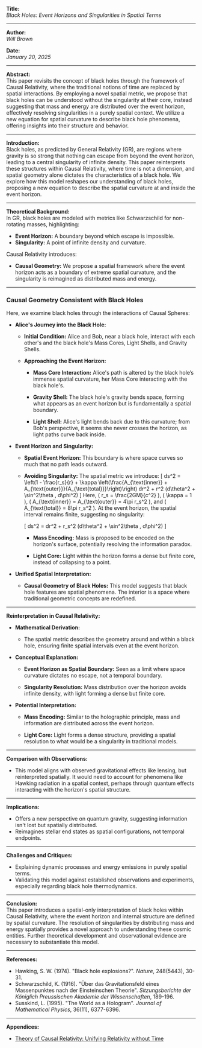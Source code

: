 **Title:**  
*Black Holes: Event Horizons and Singularities in Spatial Terms*

---

**Author:**  
*Will Brown*

**Date:**  
*January 20, 2025*

---

**Abstract:**  
This paper revisits the concept of black holes through the framework of Causal Relativity, where the traditional notions of time are replaced by spatial interactions. By employing a novel spatial metric, we propose that black holes can be understood without the singularity at their core, instead suggesting that mass and energy are distributed over the event horizon, effectively resolving singularities in a purely spatial context. We utilize a new equation for spatial curvature to describe black hole phenomena, offering insights into their structure and behavior.

---

**Introduction:**  
Black holes, as predicted by General Relativity (GR), are regions where gravity is so strong that nothing can escape from beyond the event horizon, leading to a central singularity of infinite density. This paper reinterprets these structures within Causal Relativity, where time is not a dimension, and spatial geometry alone dictates the characteristics of a black hole. We explore how this model reshapes our understanding of black holes, proposing a new equation to describe the spatial curvature at and inside the event horizon.

---

**Theoretical Background:**  
In GR, black holes are modeled with metrics like Schwarzschild for non-rotating masses, highlighting:

- **Event Horizon:** A boundary beyond which escape is impossible.
- **Singularity:** A point of infinite density and curvature.

Causal Relativity introduces:

- **Causal Geometry:** We propose a spatial framework where the event horizon acts as a boundary of extreme spatial curvature, and the singularity is reimagined as distributed mass and energy.

---

### **Causal Geometry Consistent with Black Holes**

Here, we examine black holes through the interactions of Causal Spheres:

- **Alice's Journey into the Black Hole:**

  - **Initial Condition:** Alice and Bob, near a black hole, interact with each other's and the black hole's Mass Cores, Light Shells, and Gravity Shells.

  - **Approaching the Event Horizon:** 

    - **Mass Core Interaction:** Alice's path is altered by the black hole’s immense spatial curvature, her Mass Core interacting with the black hole's.

    - **Gravity Shell:** The black hole's gravity bends space, forming what appears as an event horizon but is fundamentally a spatial boundary.

    - **Light Shell:** Alice's light bends back due to this curvature; from Bob's perspective, it seems she never crosses the horizon, as light paths curve back inside.

- **Event Horizon and Singularity:**

  - **Spatial Event Horizon:** This boundary is where space curves so much that no path leads outward.

  - **Avoiding Singularity:** The spatial metric we introduce:
    \[
    ds^2 = \left(1 - \frac{r_s}{r} + \kappa \left(\frac{A_{\text{inner}} + A_{\text{outer}}}{A_{\text{total}}}\right)\right) dr^2 + r^2 (d\theta^2 + \sin^2\theta \, d\phi^2)
    \]
    Here, \( r_s = \frac{2GM}{c^2} \), \( \kappa = 1 \), \( A_{\text{inner}} = A_{\text{outer}} = 4\pi r_s^2 \), and \( A_{\text{total}} = 8\pi r_s^2 \). At the event horizon, the spatial interval remains finite, suggesting no singularity:

    \[
    ds^2 = dr^2 + r_s^2 (d\theta^2 + \sin^2\theta \, d\phi^2)
    \]

    - **Mass Encoding:** Mass is proposed to be encoded on the horizon's surface, potentially resolving the information paradox.

    - **Light Core:** Light within the horizon forms a dense but finite core, instead of collapsing to a point.

- **Unified Spatial Interpretation:**

  - **Causal Geometry of Black Holes:** This model suggests that black hole features are spatial phenomena. The interior is a space where traditional geometric concepts are redefined.

---

**Reinterpretation in Causal Relativity:**

- **Mathematical Derivation:**

  - The spatial metric describes the geometry around and within a black hole, ensuring finite spatial intervals even at the event horizon.

- **Conceptual Explanation:**

  - **Event Horizon as Spatial Boundary:** Seen as a limit where space curvature dictates no escape, not a temporal boundary.

  - **Singularity Resolution:** Mass distribution over the horizon avoids infinite density, with light forming a dense but finite core.

- **Potential Interpretation:**

  - **Mass Encoding:** Similar to the holographic principle, mass and information are distributed across the event horizon.

  - **Light Core:** Light forms a dense structure, providing a spatial resolution to what would be a singularity in traditional models.

---

**Comparison with Observations:**  
- This model aligns with observed gravitational effects like lensing, but reinterpreted spatially. It would need to account for phenomena like Hawking radiation in a spatial context, perhaps through quantum effects interacting with the horizon's spatial structure.

---

**Implications:**  
- Offers a new perspective on quantum gravity, suggesting information isn't lost but spatially distributed.
- Reimagines stellar end states as spatial configurations, not temporal endpoints.

---

**Challenges and Critiques:**  
- Explaining dynamic processes and energy emissions in purely spatial terms.
- Validating this model against established observations and experiments, especially regarding black hole thermodynamics.

---

**Conclusion:**  
This paper introduces a spatial-only interpretation of black holes within Causal Relativity, where the event horizon and internal structure are defined by spatial curvature. The resolution of singularities by distributing mass and energy spatially provides a novel approach to understanding these cosmic entities. Further theoretical development and observational evidence are necessary to substantiate this model.

---

**References:**  
- Hawking, S. W. (1974). "Black hole explosions?". *Nature*, 248(5443), 30-31.
- Schwarzschild, K. (1916). "Über das Gravitationsfeld eines Massenpunktes nach der Einsteinschen Theorie". *Sitzungsberichte der Königlich Preussischen Akademie der Wissenschaften*, 189-196.
- Susskind, L. (1995). "The World as a Hologram". *Journal of Mathematical Physics*, 36(11), 6377-6396.

---

**Appendices:**  
- [Theory of Causal Relativity: Unifying Relativity without Time](https://github.com/ENSpunks/Causal-Relativity-Public-/blob/main/Papers/Causal%20Relativity/Theory%20of%20Causal%20Relativity%20(Published%2001-20-25))

